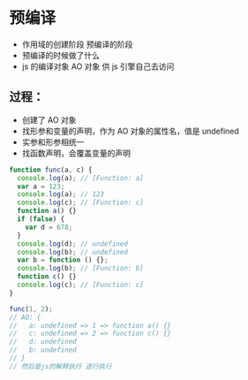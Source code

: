 # 预编译

- 作用域的创建阶段 预编译的阶段
- 预编译的时候做了什么
- js 的编译对象 AO 对象 供 js 引擎自己去访问

## 过程：

- 创建了 AO 对象
- 找形参和变量的声明，作为 AO 对象的属性名，值是 undefined
- 实参和形参相统一
- 找函数声明，会覆盖变量的声明

```javascript
function func(a, c) {
  console.log(a); // [Function: a]
  var a = 123;
  console.log(a); // 123
  console.log(c); // [Function: c]
  function a() {}
  if (false) {
    var d = 678;
  }
  console.log(d); // undefined
  console.log(b); // undefined
  var b = function () {};
  console.log(b); // [Function: b]
  function c() {}
  console.log(c); // [Function: c]
}

func(1, 2);
// AO: {
//   a: undefined => 1 => function a() {}
//   c: undefined => 2 => function c() {}
//   d: undefined
//   b: undefined
// }
// 然后是js的解释执行 逐行执行
```
